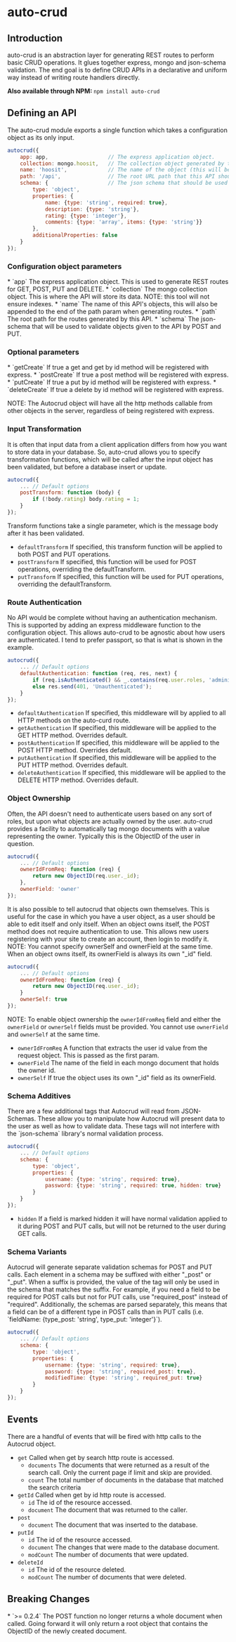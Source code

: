 <h1>auto-crud</h1>

<h2>Introduction</h2>
auto-crud is an abstraction layer for generating REST routes to perform basic CRUD operations.  It glues together
express, mongo and json-schema validation.  The end goal is to define CRUD APIs in a declarative and uniform way
instead of writing route handlers directly.

<b>Also available through NPM: </b> `npm install auto-crud`

<h2>Defining an API</h2>
The auto-crud module exports a single function which takes a configuration object as its only input.

```javascript
autocrud({
    app: app,                   // The express application object.
    collection: mongo.hoosit,   // The collection object generated by the mongo driver.
    name: 'hoosit',             // The name of the object (this will be appended to the end of path).
    path: '/api',               // The root URL path that this API should be generated at.
    schema: {                   // The json schema that should be used for validation
        type: 'object',
        properties: {
            name: {type: 'string', required: true},
            description: {type: 'string'},
            rating: {type: 'integer'},
            comments: {type: 'array', items: {type: 'string'}}
        },
        additionalProperties: false
    }
});
```

<h3>Configuration object parameters</h3>
* `app` The express application object.  This is used to generate REST routes for GET, POST, PUT and DELETE.
* `collection` The mongo collection object.  This is where the API will store its data.  NOTE: this tool will not ensure indexes.
* `name` The name of this API's objects, this will also be appended to the end of the path param when generating routes.
* `path` The root path for the routes generated by this API.
* `schema` The json-schema that will be used to validate objects given to the API by POST and PUT.

<h3>Optional parameters</h3>
* `getCreate` If true a get and get by id method will be registered with express.
* `postCreate` If true a post method will be registered with express.
* `putCreate` If true a put by id method will be registered with express.
* `deleteCreate` If true a delete by id method will be registered with express.

NOTE: The Autocrud object will have all the http methods callable from other objects in the server, regardless of being
registered with express.

<h3>Input Transformation</h3>
It is often that input data from a client application differs from how you want to store data in your database.  So,
auto-crud allows you to specify transformation functions, which will be called after the input object has been
validated, but before a database insert or update.

```javascript
autocrud({
    ... // Default options
    postTransform: function (body) {
        if (!body.rating) body.rating = 1;
    }
});
```

Transform functions take a single parameter, which is the message body after it has been validated.

* `defaultTransform` If specified, this transform function will be applied to both POST and PUT operations.
* `postTransform` If specified, this function will be used for POST operations, overriding the defaultTransform.
* `putTransform` If specified, this function will be used for PUT operations, overriding the defaultTransform.

<h3>Route Authentication</h3>
No API would be complete without having an authentication mechanism.  This is supported by adding an express middleware
function to the configuration object.  This allows auto-crud to be agnostic about how users are authenticated.  I tend
to prefer passport, so that is what is shown in the example.

```javascript
autocrud({
    ... // Default options
    defaultAuthentication: function (req, res, next) {
        if (req.isAuthenticated() && _.contains(req.user.roles, 'administrator')) next();
        else res.send(401, 'Unauthenticated');
    }
});
```

* `defaultAuthentication` If specified, this middleware will by applied to all HTTP methods on the auto-curd route.
* `getAuthentication` If specified, this middleware will be applied to the GET HTTP method.  Overrides default.
* `postAuthentication` If specified, this middleware will be applied to the POST HTTP method.  Overrides default.
* `putAuthentication` If specified, this middleware will be applied to the PUT HTTP method.  Overrides default.
* `deleteAuthentication` If specified, this middleware will be applied to the DELETE HTTP method.  Overrides default.

<h3>Object Ownership</h3>
Often, the API doesn't need to authenticate users based on any sort of roles, but upon what objects are actually owned
by the user.  auto-crud provides a facility to automatically tag mongo documents with a value representing the owner.
Typically this is the ObjectID of the user in question.

```javascript
autocrud({
    ... // Default options
    ownerIdFromReq: function (req) {
        return new ObjectID(req.user._id);
    },
    ownerField: 'owner'
});
```
It is also possible to tell autocrud that objects own themselves.  This is useful for the case in which you have a user
object, as a user should be able to edit itself and only itself.  When an object owns itself, the POST method does not
require authentication to use.  This allows new users registering with your site to create an account, then login to
modify it.  NOTE: You cannot specify ownerSelf and ownerField at the same time. When an object owns itself, its
ownerField is always its own "_id" field.

```javascript
autocrud({
	... // Default options
	ownerIdFromReq: function (req) {
		return new ObjectID(req.user._id);
	}
	ownerSelf: true
});
```

NOTE: To enable object ownership the `ownerIdFromReq` field and either the `ownerField` or `ownerSelf` fields must be
provided.  You cannot use `ownerField` and `ownerSelf` at the same time.
* `ownerIdFromReq` A function that extracts the user id value from the request object.  This is passed as the first param.
* `ownerField` The name of the field in each mongo document that holds the owner id.
* `ownerSelf` If true the object uses its own "_id" field as its ownerField.

<h3>Schema Additives</h3>
There are a few additional tags that Autocrud will read from JSON-Schemas.  These allow you to manipulate how Autocrud
will present data to the user as well as how to validate data.  These tags will not interfere with the `json-schema`
library's normal validation process.

```javascript
autocrud({
	... // Default options
	schema: {
		type: 'object',
		properties: {
			username: {type: 'string', required: true},
			password: {type: 'string', required: true, hidden: true}
		}
	}
});
```
* `hidden` If a field is marked hidden it will have normal validation applied to it during POST and PUT calls, but will
  not be returned to the user during GET calls.

<h3>Schema Variants</h3>
Autocrud will generate separate validation schemas for POST and PUT calls.  Each element in a schema may be suffixed
with either "_post" or "_put".  When a suffix is provided, the value of the tag will only be used in the schema that
matches the suffix.  For example, if you need a field to be required for POST calls but not for PUT calls,  use "required_post" 
instead of "required".  Additionally, the schemas are parsed separately, this means that a field can be of a different
type in POST calls than in PUT calls (i.e. `fieldName: {type_post: 'string', type_put: 'integer'}`).

```javascript
autocrud({
	... // Default options
	schema: {
		type: 'object',
		properties: {
			username: {type: 'string', required: true},
			password: {type: 'string', required_post: true},
			modifiedTime: {type: 'string', required_put: true}
		}
	}
});
```

<h2>Events</h2>
There are a handful of events that will be fired with http calls to the Autocrud object.

* `get` Called when get by search http route is accessed.
    *  `documents` The documents that were returned as a result of the search call.  Only the current page if limit and
skip are provided.
    *  `count` The total number of documents in the database that matched the search criteria
* `getId` Called when get by id http route is accessed.
    *  `id` The id of the resource accessed.
    *  `document` The document that was returned to the caller.
* `post`
    *  `document` The document that was inserted to the database.
* `putId`
    *  `id` The id of the resource accessed.
    *  `document` The changes that were made to the database document.
    *  `modCount` The number of documents that were updated.
* `deleteId`
    *  `id` The id of the resource deleted.
    *  `modCount` The number of documents that were deleted.

<h2>Breaking Changes</h2>
* `>= 0.2.4` The POST function no longer returns a whole document when called.  Going forward it will only return a root
  object that contains the ObjectID of the newly created document.

